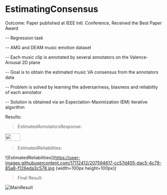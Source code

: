 # EstimatingConsensus

Outcome: Paper published at IEEE Intl. Conference, 
Received the Best Paper Award

-- Regression task

-- AMG and DEAM music emotion dataset

-- Each music clip is annotated by several annotators on the Valence-Arousal 2D plane

-- Goal is to obtain the estimated music VA consensus from the annotators data

-- Problem is solved by learning the adversariness, biasness and reliability of each annotator

-- Solution is obtained via an Expectation-Maximization (EM) iterative algorithm

Results:

> EstimatedAnnotatorsResponse:

<img src="https://user-images.githubusercontent.com/17112412/207594611-a5a9d95b-1a1f-409c-9580-74fbf71030d0.jpg" height="24" width="48">

> EstimatedReliabilities:

![EstimatedReliabilities](https://user-images.githubusercontent.com/17112412/207594617-cc57d405-dac5-4c79-85a8-f126eda3c578.jpg {width=100px height=100px})

> Final Result:

![MainResult](https://user-images.githubusercontent.com/17112412/207626229-683d032b-9d1d-4723-9afc-fc938d144623.png)
